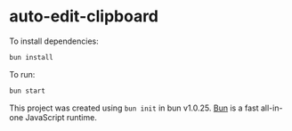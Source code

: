 # auto-edit-clipboard

To install dependencies:

```bash
bun install
```

To run:

```bash
bun start
```

This project was created using `bun init` in bun v1.0.25. [Bun](https://bun.sh) is a fast all-in-one JavaScript runtime.
